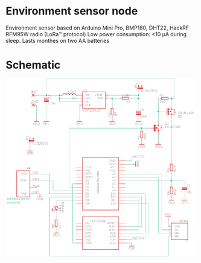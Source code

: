 # Environment sensor node

Environment sensor based on Arduino Mini Pro, BMP180, DHT22, HackRF RFM95W radio (LoRa™️ protocol)
Low power consumption: <10 μA during sleep. Lasts monthes on two AA batteries 

# Schematic 

![Schematic](schematic/environment-sensor-node-schematic.png)

